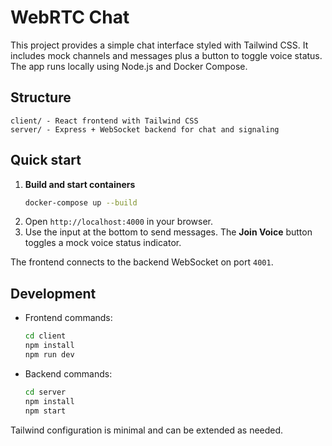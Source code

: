 # WebRTC Chat

This project provides a simple chat interface styled with Tailwind CSS. It includes mock channels and messages plus a button to toggle voice status. The app runs locally using Node.js and Docker Compose.

## Structure

```
client/ - React frontend with Tailwind CSS
server/ - Express + WebSocket backend for chat and signaling
```

## Quick start

1. **Build and start containers**
   ```bash
   docker-compose up --build
   ```
2. Open `http://localhost:4000` in your browser.
3. Use the input at the bottom to send messages. The **Join Voice** button toggles a mock voice status indicator.

The frontend connects to the backend WebSocket on port `4001`.

## Development

- Frontend commands:
  ```bash
  cd client
  npm install
  npm run dev
  ```
- Backend commands:
  ```bash
  cd server
  npm install
  npm start
  ```

Tailwind configuration is minimal and can be extended as needed.
